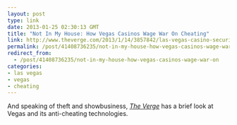 ```yaml
---
layout: post
type: link
date: 2013-01-25 02:30:13 GMT
title: "Not In My House: How Vegas Casinos Wage War On Cheating"
link: http://www.theverge.com/2013/1/14/3857842/las-vegas-casino-security-versus-cheating-technology
permalink: /post/41408736235/not-in-my-house-how-vegas-casinos-wage-war-on
redirect_from: 
  - /post/41408736235/not-in-my-house-how-vegas-casinos-wage-war-on
categories:
- las vegas
- vegas
- cheating
---
```

<p>And speaking of theft and showbusiness, <i><a href="http://www.theverge.com/">The Verge</a></i> has a brief look at Vegas and its anti-cheating technologies.</p>